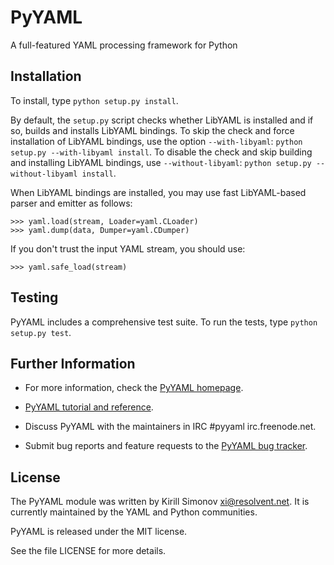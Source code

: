 PyYAML
======

A full-featured YAML processing framework for Python

## Installation

To install, type `python setup.py install`.

By default, the `setup.py` script checks whether LibYAML is installed and if
so, builds and installs LibYAML bindings.
To skip the check and force installation of LibYAML bindings, use the option
`--with-libyaml`: `python setup.py --with-libyaml install`.
To disable the check and skip building and installing LibYAML bindings, use
`--without-libyaml`: `python setup.py --without-libyaml install`.

When LibYAML bindings are installed, you may use fast LibYAML-based parser and
emitter as follows:

    >>> yaml.load(stream, Loader=yaml.CLoader)
    >>> yaml.dump(data, Dumper=yaml.CDumper)

If you don't trust the input YAML stream, you should use:

    >>> yaml.safe_load(stream)

## Testing

PyYAML includes a comprehensive test suite.
To run the tests, type `python setup.py test`.

## Further Information

- For more information, check the
  [PyYAML homepage](https://github.com/yaml/pyyaml).

- [PyYAML tutorial and reference](http://pyyaml.org/wiki/PyYAMLDocumentation).

- Discuss PyYAML with the maintainers in IRC #pyyaml irc.freenode.net.

- Submit bug reports and feature requests to the
  [PyYAML bug tracker](https://github.com/yaml/pyyaml/issues).

## License

The PyYAML module was written by Kirill Simonov <xi@resolvent.net>.
It is currently maintained by the YAML and Python communities.

PyYAML is released under the MIT license.

See the file LICENSE for more details.
